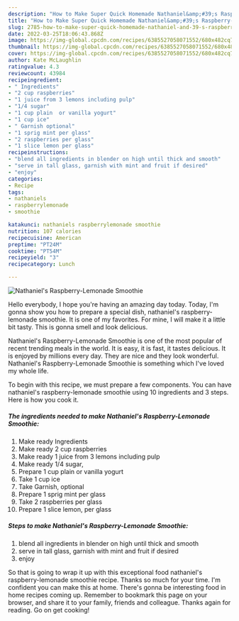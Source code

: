 ```yaml
---
description: "How to Make Super Quick Homemade Nathaniel&amp;#39;s Raspberry-Lemonade Smoothie"
title: "How to Make Super Quick Homemade Nathaniel&amp;#39;s Raspberry-Lemonade Smoothie"
slug: 2785-how-to-make-super-quick-homemade-nathaniel-and-39-s-raspberry-lemonade-smoothie
date: 2022-03-25T18:06:43.868Z
image: https://img-global.cpcdn.com/recipes/6385527058071552/680x482cq70/nathaniels-raspberry-lemonade-smoothie-recipe-main-photo.jpg
thumbnail: https://img-global.cpcdn.com/recipes/6385527058071552/680x482cq70/nathaniels-raspberry-lemonade-smoothie-recipe-main-photo.jpg
cover: https://img-global.cpcdn.com/recipes/6385527058071552/680x482cq70/nathaniels-raspberry-lemonade-smoothie-recipe-main-photo.jpg
author: Kate McLaughlin
ratingvalue: 4.3
reviewcount: 43984
recipeingredient:
- " Ingredients"
- "2 cup raspberries"
- "1 juice from 3 lemons including pulp"
- "1/4 sugar"
- "1 cup plain  or vanilla yogurt"
- "1 cup ice"
- " Garnish optional"
- "1 sprig mint per glass"
- "2 raspberries per glass"
- "1 slice lemon per glass"
recipeinstructions:
- "blend all ingredients in blender on high until thick and smooth"
- "serve in tall glass, garnish with mint and fruit if desired"
- "enjoy"
categories:
- Recipe
tags:
- nathaniels
- raspberrylemonade
- smoothie

katakunci: nathaniels raspberrylemonade smoothie 
nutrition: 107 calories
recipecuisine: American
preptime: "PT24M"
cooktime: "PT54M"
recipeyield: "3"
recipecategory: Lunch

---
```



![Nathaniel&#39;s Raspberry-Lemonade Smoothie](https://img-global.cpcdn.com/recipes/6385527058071552/680x482cq70/nathaniels-raspberry-lemonade-smoothie-recipe-main-photo.jpg)

Hello everybody, I hope you're having an amazing day today. Today, I'm gonna show you how to prepare a special dish, nathaniel&#39;s raspberry-lemonade smoothie. It is one of my favorites. For mine, I will make it a little bit tasty. This is gonna smell and look delicious.

Nathaniel&#39;s Raspberry-Lemonade Smoothie is one of the most popular of recent trending meals in the world. It is easy, it is fast, it tastes delicious. It is enjoyed by millions every day. They are nice and they look wonderful. Nathaniel&#39;s Raspberry-Lemonade Smoothie is something which I've loved my whole life.




To begin with this recipe, we must prepare a few components. You can have nathaniel&#39;s raspberry-lemonade smoothie using 10 ingredients and 3 steps. Here is how you cook it.

<!--inarticleads1-->

##### The ingredients needed to make Nathaniel&#39;s Raspberry-Lemonade Smoothie:

1. Make ready  Ingredients
1. Make ready 2 cup raspberries
1. Make ready 1 juice from 3 lemons including pulp
1. Make ready 1/4 sugar,
1. Prepare 1 cup plain  or vanilla yogurt
1. Take 1 cup ice
1. Take  Garnish, optional
1. Prepare 1 sprig mint per glass
1. Take 2 raspberries per glass
1. Prepare 1 slice lemon, per glass




<!--inarticleads2-->

##### Steps to make Nathaniel&#39;s Raspberry-Lemonade Smoothie:

1. blend all ingredients in blender on high until thick and smooth
1. serve in tall glass, garnish with mint and fruit if desired
1. enjoy




So that is going to wrap it up with this exceptional food nathaniel&#39;s raspberry-lemonade smoothie recipe. Thanks so much for your time. I'm confident you can make this at home. There's gonna be interesting food in home recipes coming up. Remember to bookmark this page on your browser, and share it to your family, friends and colleague. Thanks again for reading. Go on get cooking!
